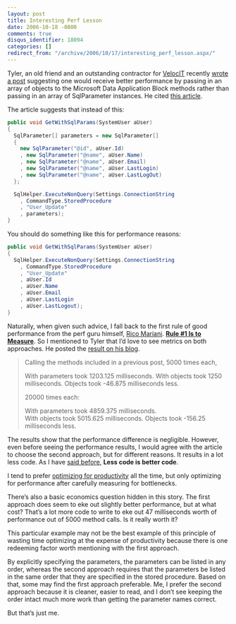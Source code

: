 ```yaml
---
layout: post
title: Interesting Perf Lesson
date: 2006-10-18 -0800
comments: true
disqus_identifier: 18094
categories: []
redirect_from: "/archive/2006/10/17/interesting_perf_lesson.aspx/"
---
```


Tyler, an old friend and an outstanding contractor for
[VelocIT](http://veloc-it.com/ "My Company") recently [wrote a
post](http://selectsoftwarethoughtsfromtyler.blogspot.com/2006/10/pass-parameters-as-objects-to-ms-data.html "Pass Parameters As Objects")
suggesting one would receive better performance by passing in an array
of objects to the Microsoft Data Application Block methods rather than
passing in an array of SqlParameter instances. He cited [this
article](http://www.informit.com/guides/content.asp?g=dotnet&seqNum=339&rl=1 "Informit .NET Reference Guide").

The article suggests that instead of this:

```csharp
public void GetWithSqlParams(SystemUser aUser)
{
  SqlParameter[] parameters = new SqlParameter[]
  {
    new SqlParameter("@id", aUser.Id)
    , new SqlParameter("@name", aUser.Name)
    , new SqlParameter("@name", aUser.Email)
    , new SqlParameter("@name", aUser.LastLogin)
    , new SqlParameter("@name", aUser.LastLogOut)
  };

  SqlHelper.ExecuteNonQuery(Settings.ConnectionString
    , CommandType.StoredProcedure
    , "User_Update"
    , parameters);
}
```

You should do something like this for performance reasons:

```csharp
public void GetWithSqlParams(SystemUser aUser)
{
  SqlHelper.ExecuteNonQuery(Settings.ConnectionString
    , CommandType.StoredProcedure
    , "User_Update"
    , aUser.Id
    , aUser.Name
    , aUser.Email
    , aUser.LastLogin
    , aUser.LastLogout);
}
```

Naturally, when given such advice, I fall back to the first rule of good
performance from the perf guru himself, [Rico
Mariani](http://blogs.msdn.com/ricom/default.aspx "Rico Mariani’s blog").
**[Rule \#1 Is to
Measure](http://blogs.msdn.com/ricom/archive/2003/12/02/40779.aspx "Good Talk On Performance Culture")**.
So I mentioned to Tyler that I’d love to see metrics on both approaches.
He posted the [result on his
blog](http://selectsoftwarethoughtsfromtyler.blogspot.com/2006/10/performance-follow-up-sqlhelper-object.html "Performance Follow Up").

> Calling the methods included in a previous post, 5000 times each,
>
> With parameters took 1203.125 milliseconds.
> With objects took 1250 milliseconds. 
> Objects took -46.875 milliseconds less.
>
> 20000 times each:
>
> With parameters took 4859.375 milliseconds.  
> With objects took 5015.625 milliseconds.
> Objects took -156.25 milliseconds less.

The results show that the performance difference is negligible. However,
even before seeing the performance results, I would agree with the
article to choose the second approach, but for different reasons. It
results in a lot less code. As I have [said
before](https://haacked.com/archive/2006/08/09/ASP.NETSupervisingControllerModelViewPresenterFromSchematicToUnitTestsToCode.aspx "Model-View-Presenter"),
**Less code is better code**.

I tend to prefer [optimizing for
productivity](https://haacked.com/archive/2006/09/13/Premature_Optimization_Considered_Healthy.aspx "Premature Optimization Healthy")
all the time, but only optimizing for performance after carefully
measuring for bottlenecks.

There’s also a basic economics question hidden in this story. The first
approach does seem to eke out slightly better performance, but at what
cost? That’s a lot more code to write to eke out 47 milliseconds worth
of performance out of 5000 method calls. Is it really worth it?

This particular example may not be the best example of this principle of
wasting time optimizing at the expense of productivity because there is
one redeeming factor worth mentioning with the first approach.

By explicitly specifying the parameters, the parameters can be listed in
any order, whereas the second approach requires that the parameters be
listed in the same order that they are specified in the stored
procedure. Based on that, some may find the first approach preferable.
Me, I prefer the second approach because it is cleaner, easier to read,
and I don’t see keeping the order intact much more work than getting the
parameter names correct.

But that’s just me.
